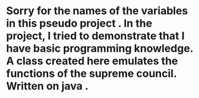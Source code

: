 # Sorry for the names of the variables in this pseudo project . In the project, I tried to demonstrate that I have basic programming knowledge. A class created here emulates the functions of the supreme council. Written on java .
